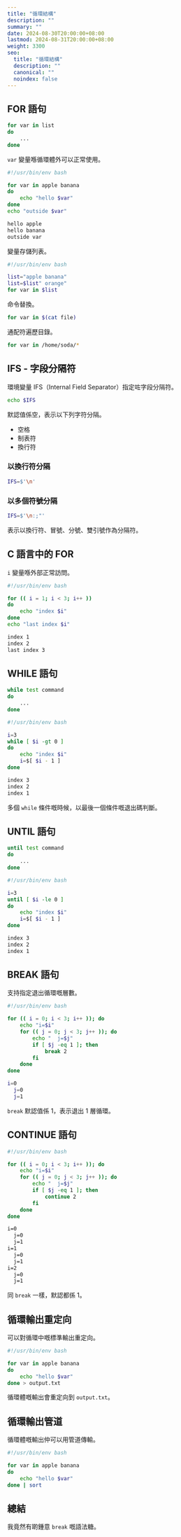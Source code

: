 ```yaml
---
title: "循環結構"
description: ""
summary: ""
date: 2024-08-30T20:00:00+08:00
lastmod: 2024-08-31T20:00:00+08:00
weight: 3300
seo:
  title: "循環結構"
  description: ""
  canonical: ""
  noindex: false
---
```


## FOR 語句

```bash {frame="none"}
for var in list
do
    ...
done
```

`var` 變量喺循環體外可以正常使用。

```bash {frame="none"}
#!/usr/bin/env bash

for var in apple banana
do
    echo "hello $var"
done
echo "outside $var"
```

```txt {frame="none"}
hello apple
hello banana
outside var
```

變量存儲列表。

```bash {frame="none"}
#!/usr/bin/env bash

list="apple banana"
list=$list" orange"
for var in $list
```

命令替換。

```bash {frame="none"}
for var in $(cat file)
```

通配符遍歷目錄。

```bash {frame="none"}
for var in /home/soda/*
```

## IFS - 字段分隔符

環境變量 IFS（Internal Field Separator）指定咗字段分隔符。

```bash {frame="none"}
echo $IFS
```

默認值係空，表示以下列字符分隔。

* 空格
* 制表符
* 換行符

### 以換行符分隔

```bash {frame="none"}
IFS=$'\n'
```

### 以多個符號分隔

```bash {frame="none"}
IFS=$'\n:;"'
```

表示以換行符、冒號、分號、雙引號作為分隔符。

## C 語言中的 FOR

`i` 變量喺外部正常訪問。

```bash {frame="none"}
#!/usr/bin/env bash

for (( i = 1; i < 3; i++ ))
do
    echo "index $i"
done
echo "last index $i"
```

```txt {frame="none"}
index 1
index 2
last index 3
```

## WHILE 語句

```bash {frame="none"}
while test command
do
    ...
done
```

```bash {frame="none"}
#!/usr/bin/env bash

i=3
while [ $i -gt 0 ]
do
    echo "index $i"
    i=$[ $i - 1 ]
done
```

```txt {frame="none"}
index 3
index 2
index 1
```

多個 `while` 條件嘅時候，以最後一個條件嘅退出碼判斷。

## UNTIL 語句

```bash {frame="none"}
until test command
do
    ...
done
```

```bash {frame="none"}
#!/usr/bin/env bash

i=3
until [ $i -le 0 ]
do
    echo "index $i"
    i=$[ $i - 1 ]
done
```

```txt {frame="none"}
index 3
index 2
index 1
```

## BREAK 語句

支持指定退出循環嘅層數。

```bash {frame="none"}
#!/usr/bin/env bash

for (( i = 0; i < 3; i++ )); do
    echo "i=$i"
    for (( j = 0; j < 3; j++ )); do
        echo "  j=$j"
        if [ $j -eq 1 ]; then
            break 2
        fi
    done
done
```

```bash {frame="none"}
i=0
  j=0
  j=1
```

`break` 默認值係 1，表示退出 1 層循環。

## CONTINUE 語句

```bash {frame="none"}
#!/usr/bin/env bash

for (( i = 0; i < 3; i++ )); do
    echo "i=$i"
    for (( j = 0; j < 3; j++ )); do
        echo "  j=$j"
        if [ $j -eq 1 ]; then
            continue 2
        fi
    done
done
```

```txt {frame="none"}
i=0
  j=0
  j=1
i=1
  j=0
  j=1
i=2
  j=0
  j=1
```

同 `break` 一樣，默認都係 1。

## 循環輸出重定向

可以對循環中嘅標準輸出重定向。

```bash {frame="none"}
#!/usr/bin/env bash

for var in apple banana
do
    echo "hello $var"
done > output.txt
```

循環體嘅輸出會重定向到 `output.txt`。

## 循環輸出管道

循環體嘅輸出仲可以用管道傳輸。

```bash {frame="none"}
#!/usr/bin/env bash

for var in apple banana
do
    echo "hello $var"
done | sort
```

## 總結

我竟然有啲鍾意 `break` 嘅語法糖。
